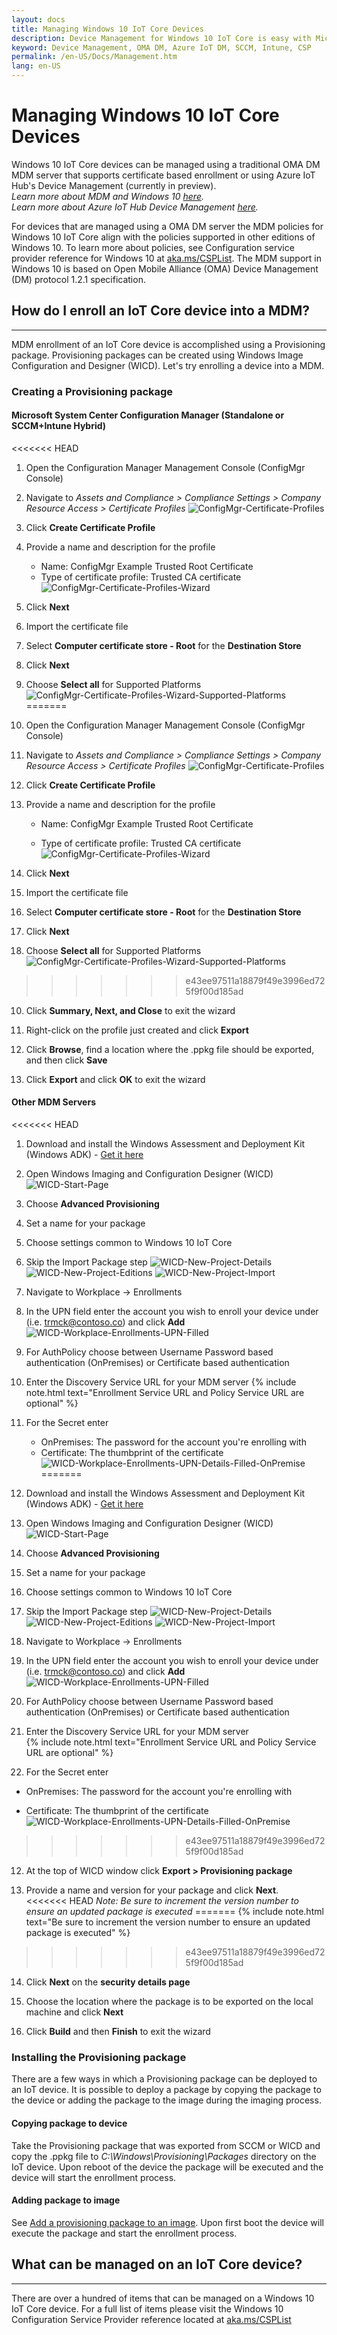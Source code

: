```yaml
---
layout: docs
title: Managing Windows 10 IoT Core Devices
description: Device Management for Windows 10 IoT Core is easy with Microsoft. Learn how the Universal Windows Platform makes it easy to use your favorite tools to also manage your IoT devices.
keyword: Device Management, OMA DM, Azure IoT DM, SCCM, Intune, CSP
permalink: /en-US/Docs/Management.htm
lang: en-US
---
```


# Managing Windows 10 IoT Core Devices

Windows 10 IoT Core devices can be managed using a traditional OMA DM MDM server that supports certificate based enrollment or using Azure IoT Hub's Device Management (currently in preview).  
 _Learn more about MDM and Windows 10 <a href="https://msdn.microsoft.com/library/windows/hardware/dn914769(v=vs.85).aspx" target="_blank">here</a>._  
 _Learn more about Azure IoT Hub Device Management <a href="https://azure.microsoft.com/en-us/documentation/articles/iot-hub-device-management-overview/" target="_blank">here</a>._  

For devices that are managed using a OMA DM server the MDM policies for Windows 10 IoT Core align with the policies supported in other editions of Windows 10. To learn more about policies, see Configuration service provider reference for Windows 10 at <a href="https://aka.ms/csplist" target="_blank">aka.ms/CSPList</a>. The MDM support in Windows 10 is based on Open Mobile Alliance (OMA) Device Management (DM) protocol 1.2.1 specification.

## How do I enroll an IoT Core device into a MDM?
___
MDM enrollment of an IoT Core device is accomplished using a Provisioning package. Provisioning packages can be created using Windows Image Configuration and Designer (WICD). Let's try enrolling a device into a MDM.

### Creating a Provisioning package

#### Microsoft System Center Configuration Manager (Standalone or SCCM+Intune Hybrid)

<<<<<<< HEAD
1.  Open the Configuration Manager Management Console (ConfigMgr Console)

2.  Navigate to _Assets and Compliance > Compliance Settings > Company Resource Access > Certificate Profiles_
![ConfigMgr-Certificate-Profiles]

3.  Click **Create Certificate Profile**

4.  Provide a name and description for the profile
    - Name: ConfigMgr Example Trusted Root Certificate
     - Type of certificate profile: Trusted CA certificate  
     ![ConfigMgr-Certificate-Profiles-Wizard]

5.  Click **Next**

6.  Import the certificate file

7.  Select **Computer certificate store - Root** for the **Destination Store**

8.  Click **Next**

9.  Choose **Select all** for Supported Platforms
    ![ConfigMgr-Certificate-Profiles-Wizard-Supported-Platforms]
=======
1. Open the Configuration Manager Management Console (ConfigMgr Console)

2. Navigate to _Assets and Compliance > Compliance Settings > Company Resource Access > Certificate Profiles_
![ConfigMgr-Certificate-Profiles]

3. Click **Create Certificate Profile**

4. Provide a name and description for the profile

    - Name: ConfigMgr Example Trusted Root Certificate

    - Type of certificate profile: Trusted CA certificate  
      ![ConfigMgr-Certificate-Profiles-Wizard]

5. Click **Next**

6. Import the certificate file

7. Select **Computer certificate store - Root** for the **Destination Store**

8. Click **Next**

9. Choose **Select all** for Supported Platforms
![ConfigMgr-Certificate-Profiles-Wizard-Supported-Platforms]
>>>>>>> e43ee97511a18879f49e3996ed725f9f00d185ad

10. Click **Summary, Next, and Close** to exit the wizard

11. Right-click on the profile just created and click **Export**

12. Click **Browse**, find a location where the .ppkg file should be exported, and then click **Save**

13. Click **Export** and click **OK** to exit the wizard

#### Other MDM Servers
<<<<<<< HEAD

1.  Download and install the Windows Assessment and Deployment Kit (Windows ADK) - <a href="https://developer.microsoft.com/en-us/windows/hardware/windows-assessment-deployment-kit" target="_blank">Get it here</a>

2.  Open Windows Imaging and Configuration Designer (WICD)
    ![WICD-Start-Page]

3.  Choose **Advanced Provisioning**

4.  Set a name for your package

5.  Choose settings common to Windows 10 IoT Core

6.  Skip the Import Package step
    ![WICD-New-Project-Details] ![WICD-New-Project-Editions] ![WICD-New-Project-Import]

7. Navigate to Workplace -> Enrollments

8.  In the UPN field enter the account you wish to enroll your device under (i.e. trmck@contoso.co) and click **Add**
    ![WICD-Workplace-Enrollments-UPN-Filled]

9. For AuthPolicy choose between Username Password based authentication (OnPremises) or Certificate based authentication

10. Enter the Discovery Service URL for your MDM server {% include note.html text="Enrollment Service URL and Policy Service URL are optional" %}

11. For the Secret enter  
    - OnPremises: The password for the account you're enrolling with  
    - Certificate: The thumbprint of the certificate
    ![WICD-Workplace-Enrollments-UPN-Details-Filled-OnPremise]  
=======
1. Download and install the Windows Assessment and Deployment Kit (Windows ADK) - <a href="https://developer.microsoft.com/en-us/windows/hardware/windows-assessment-deployment-kit" target="_blank">Get it here</a>

2. Open Windows Imaging and Configuration Designer (WICD)
![WICD-Start-Page]

3. Choose **Advanced Provisioning**

4. Set a name for your package

5. Choose settings common to Windows 10 IoT Core

6. Skip the Import Package step
![WICD-New-Project-Details] ![WICD-New-Project-Editions] ![WICD-New-Project-Import]

7. Navigate to Workplace -> Enrollments

8. In the UPN field enter the account you wish to enroll your device under (i.e. trmck@contoso.co) and click **Add**
![WICD-Workplace-Enrollments-UPN-Filled]

9. For AuthPolicy choose between Username Password based authentication (OnPremises) or Certificate based authentication

10. Enter the Discovery Service URL for your MDM server   
{% include note.html text="Enrollment Service URL and Policy Service URL are optional" %}

11. For the Secret enter  

- OnPremises: The password for the account you're enrolling with  

- Certificate: The thumbprint of the certificate
![WICD-Workplace-Enrollments-UPN-Details-Filled-OnPremise]  
>>>>>>> e43ee97511a18879f49e3996ed725f9f00d185ad

12. At the top of WICD window click **Export > Provisioning package**

13. Provide a name and version for your package and click **Next**.   
<<<<<<< HEAD
    _Note: Be sure to increment the version number to ensure an updated package is executed_
=======
{% include note.html text="Be sure to increment the version number to ensure an updated package is executed" %}
>>>>>>> e43ee97511a18879f49e3996ed725f9f00d185ad

14. Click **Next** on the **security details page**

15. Choose the location where the package is to be exported on the local machine and click **Next**

16. Click **Build** and then **Finish** to exit the wizard

### Installing the Provisioning package

There are a few ways in which a Provisioning package can be deployed to an IoT device. It is possible to deploy a package by copying the package to the device or adding the package to the image during the imaging process.

#### Copying package to device

Take the Provisioning package that was exported from SCCM or WICD and copy the .ppkg file to _C:\Windows\Provisioning\Packages_ directory on the IoT device. Upon reboot of the device the package will be executed and the device will start the enrollment process.

#### Adding package to image

See [Add a provisioning package to an image](https://msdn.microsoft.com/en-us/windows/hardware/commercialize/manufacture/iot/add-a-provisioning-package-to-an-image). Upon first boot the device will execute the package and start the enrollment process.

## What can be managed on an IoT Core device?
___
There are over a hundred of items that can be managed on a Windows 10 IoT Core device. For a full list of items please visit the Windows 10 Configuration Service Provider reference located at <a href="https://aka.ms/CSPList" target="_blank">aka.ms/CSPList</a>

[ConfigMgr-Certificate-Profiles]: /content/Resources/images/Management/ConfigMgr-Certificate-Profiles.PNG "SCCM Certificate Profiles"
[ConfigMgr-Certificate-Profiles-Wizard]: /content/Resources/images/Management/ConfigMgr-Certificate-Profiles-Wizard.PNG "Create Certificate Profile Wizard"
[ConfigMgr-Certificate-Profiles-Wizard-Supported-Platforms]: /content/Resources/images/Management/ConfigMgr-Certificate-Profiles-Wizard-Supported-Platforms.PNG "Create Certificate Profile Wizard - Supported Platforms"
[WICD-Start-Page]: /content/Resources/images/Management/WICD-Start-Page.PNG "Windows Imaging and Configuration Designer (WICD)"
[WICD-New-Project-Details]: /content/Resources/images/Management/WICD-Advanced-Provisioning-New-Project-Details.PNG "WICD New Project Details"
[WICD-New-Project-Editions]: /content/Resources/images/Management/WICD-Advanced-Provisioning-New-Project-Editions.PNG "WICD New Project Edition Settings"
[WICD-New-Project-Import]: /content/Resources/images/Management/WICD-Advanced-Provisioning-New-Project-Import.PNG "Figure 2"
[WICD-Workplace-Enrollments-UPN]: /content/Resources/images/Management/WICD-Workplace-Enrollments-UPN.PNG "Workplace Enrollments"
[WICD-Workplace-Enrollments-UPN-Filled]: /content/Resources/images/Management/WICD-Workplace-Enrollments-UPN-Filled.PNG "Figure 2"
[WICD-Workplace-Enrollments-UPN-Details-Filled-OnPremise]: /content/Resources/images/Management/WICD-Workplace-Enrollments-UPN-Details-Filled-Premise.PNG "Figure 2"

<!--/content/Resources/images/Management/.PNG "Caption"-->
